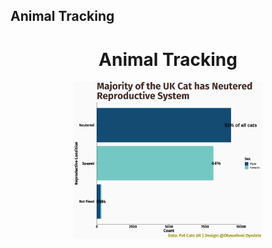 ## Animal Tracking

<h1 align="center">Animal Tracking </h1>

<p align="center">
<img src="https://github.com/BB1464/Public-TidyTuesday/blob/master/2023/2023-02-02-Week-05/Cats.png?raw=true" width="60%">
</p>








